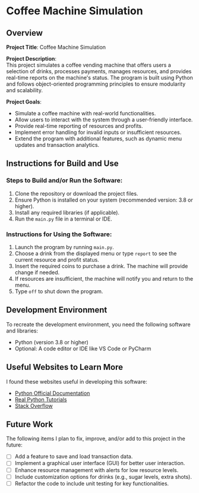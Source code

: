 # Coffee Machine Simulation

## Overview

**Project Title**: Coffee Machine Simulation  

**Project Description**:  
This project simulates a coffee vending machine that offers users a selection of drinks, processes payments, manages resources, and provides real-time reports on the machine's status. The program is built using Python and follows object-oriented programming principles to ensure modularity and scalability.  

**Project Goals**:  
- Simulate a coffee machine with real-world functionalities.  
- Allow users to interact with the system through a user-friendly interface.  
- Provide real-time reporting of resources and profits.  
- Implement error handling for invalid inputs or insufficient resources.  
- Extend the program with additional features, such as dynamic menu updates and transaction analytics.  

## Instructions for Build and Use  

### Steps to Build and/or Run the Software:  

1. Clone the repository or download the project files.  
2. Ensure Python is installed on your system (recommended version: 3.8 or higher).  
3. Install any required libraries (if applicable).  
4. Run the `main.py` file in a terminal or IDE.  

### Instructions for Using the Software:  

1. Launch the program by running `main.py`.  
2. Choose a drink from the displayed menu or type `report` to see the current resource and profit status.  
3. Insert the required coins to purchase a drink. The machine will provide change if needed.  
4. If resources are insufficient, the machine will notify you and return to the menu.  
5. Type `off` to shut down the program.  

## Development Environment  

To recreate the development environment, you need the following software and libraries:  

* Python (version 3.8 or higher)  
* Optional: A code editor or IDE like VS Code or PyCharm  

## Useful Websites to Learn More  

I found these websites useful in developing this software:  

* [Python Official Documentation](https://docs.python.org/3/)  
* [Real Python Tutorials](https://realpython.com/)  
* [Stack Overflow](https://stackoverflow.com/)  

## Future Work  

The following items I plan to fix, improve, and/or add to this project in the future:  

* [ ] Add a feature to save and load transaction data.  
* [ ] Implement a graphical user interface (GUI) for better user interaction.  
* [ ] Enhance resource management with alerts for low resource levels.  
* [ ] Include customization options for drinks (e.g., sugar levels, extra shots).  
* [ ] Refactor the code to include unit testing for key functionalities.  
